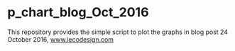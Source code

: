 # p_chart_blog_Oct_2016 
This repository provides the simple script to plot the graphs in blog post 24 October 2016, www.iecodesign.com
